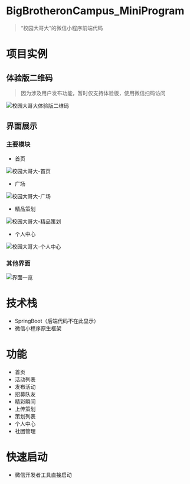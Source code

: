 # BigBrotheronCampus_MiniProgram

> “校园大哥大”的微信小程序前端代码

# 项目实例

## 体验版二维码

> 因为涉及用户发布功能，暂时仅支持体验版，使用微信扫码访问

![校园大哥大体验版二维码](http://img.fdchen.host//%E6%A0%A1%E5%9B%AD%E5%A4%A7%E5%93%A5%E5%A4%A7%E4%BD%93%E9%AA%8C%E7%89%88%E4%BA%8C%E7%BB%B4%E7%A0%81.png)

## 界面展示

### 主要模块

- 首页

![校园大哥大-首页](http://img.fdchen.host//%E6%A0%A1%E5%9B%AD%E5%A4%A7%E5%93%A5%E5%A4%A7-%E9%A6%96%E9%A1%B5.png)

- 广场

![校园大哥大-广场](http://img.fdchen.host//%E6%A0%A1%E5%9B%AD%E5%A4%A7%E5%93%A5%E5%A4%A7-%E5%B9%BF%E5%9C%BA.png)

- 精品策划

![校园大哥大-精品策划](http://img.fdchen.host//%E6%A0%A1%E5%9B%AD%E5%A4%A7%E5%93%A5%E5%A4%A7-%E7%B2%BE%E5%93%81%E7%AD%96%E5%88%92.png)

- 个人中心

![校园大哥大-个人中心](http://img.fdchen.host//%E6%A0%A1%E5%9B%AD%E5%A4%A7%E5%93%A5%E5%A4%A7-%E4%B8%AA%E4%BA%BA%E4%B8%AD%E5%BF%83.png)

### 其他界面

![界面一览](http://img.fdchen.host//%E7%95%8C%E9%9D%A2%E4%B8%80%E8%A7%88.png)

# 技术栈

- SpringBoot（后端代码不在此显示）
- 微信小程序原生框架

# 功能

- 首页
- 活动列表
- 发布活动
- 招募队友
- 精彩瞬间
- 上传策划
- 策划列表
- 个人中心
- 社团管理

# 快速启动

- 微信开发者工具直接启动
